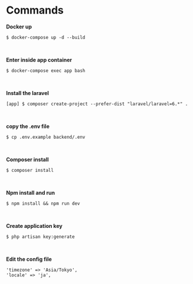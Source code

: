 # Commands

**Docker up**

```
$ docker-compose up -d --build
```

<br>

**Enter inside app container**

```
$ docker-compose exec app bash
```

<br>

**Install the laravel**

```
[app] $ composer create-project --prefer-dist "laravel/laravel=6.*" .
```

<br>

**copy the .env file**

```
$ cp .env.example backend/.env
```

<br>

**Composer install**

```
$ composer install
```

<br>

**Npm install and run**

```
$ npm install && npm run dev
```

<br>

**Create application key**

```
$ php artisan key:generate
```

<br>

**Edit the config file**

```
'timezone' => 'Asia/Tokyo',
'locale' => 'ja',
```

<br>
